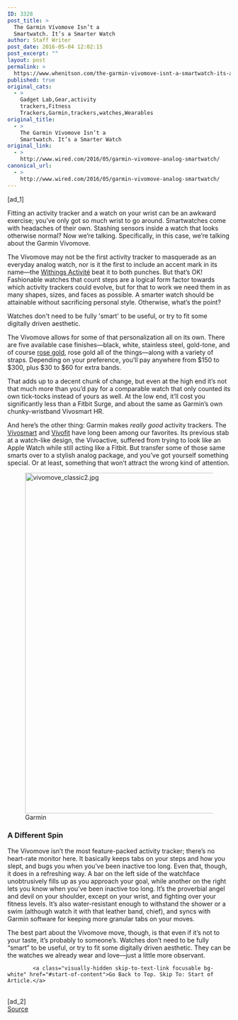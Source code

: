 ```yaml
---
ID: 3328
post_title: >
  The Garmin Vívomove Isn’t a
  Smartwatch. It’s a Smarter Watch
author: Staff Writer
post_date: 2016-05-04 12:02:15
post_excerpt: ""
layout: post
permalink: >
  https://www.whenitson.com/the-garmin-vivomove-isnt-a-smartwatch-its-a-smarter-watch/
published: true
original_cats:
  - >
    Gadget Lab,Gear,activity
    trackers,Fitness
    Trackers,Garmin,trackers,watches,Wearables
original_title:
  - >
    The Garmin Vívomove Isn’t a
    Smartwatch. It’s a Smarter Watch
original_link:
  - >
    http://www.wired.com/2016/05/garmin-vivomove-analog-smartwatch/
canonical_url:
  - >
    http://www.wired.com/2016/05/garmin-vivomove-analog-smartwatch/
---
```

 [ad_1]
<br><div id=""><p>Fitting an activity tracker and a watch on your wrist can be an awkward exercise; you’ve only got so much wrist to go around. Smartwatches come with headaches of their own. Stashing sensors inside a watch that looks otherwise normal? Now we’re talking. Specifically, in this case, we’re talking about the Garmin Vívomove.</p>
<p>The Vívomove may not be the first activity tracker to masquerade as an everyday analog watch, nor is it the first to include an accent mark in its name—the <a href="http://www.withings.com/us/en/products/activite">Withings Activité</a> beat it to both punches. But that’s OK! Fashionable watches that count steps are a logical form factor towards which activity trackers could evolve, but for that to work we need them in as many shapes, sizes, and faces as possible. A smarter watch should be attainable without sacrificing personal style. Otherwise, what’s the point?</p>
<p data-js="fader" class="pullquote carve fader">
	Watches don't need to be fully 'smart' to be useful, or try to fit some digitally driven aesthetic.	<span class="attribution"/>
</p>
The Vívomove allows for some of that personalization all on its own. There are five available case finishes—black, white, stainless steel, gold-tone, and of course <a href="http://www.wired.com/2016/04/everybody-mom-obsessed-rose-gold/" target="_blank">rose gold</a>, rose gold all of the things—along with a variety of straps. Depending on your preference, you’ll pay anywhere from $150 to $300, plus $30 to $60 for extra bands. 
<p>That adds up to a decent chunk of change, but even at the high end it’s not that much more than you’d pay for a comparable watch that only counted its own tick-tocks instead of yours as well. At the low end, it’ll cost you significantly less than a Fitbit Surge, and about the same as Garmin’s own chunky-wristband Vívosmart HR.</p>
<p>And here’s the other thing: Garmin makes <em>really good</em> activity trackers. The <a href="http://www.wired.com/2014/10/garmin-vivosmart/" target="_blank">Vívosmart</a> and <a href="http://www.wired.com/2014/03/garmin-vivofit/" target="_blank">Vívofit</a> have long been among our favorites. Its previous stab at a watch-like design, the Vívoactive, suffered from trying to look like an Apple Watch while still acting like a Fitbit. But transfer some of those same smarts over to a stylish analog package, and you’ve got yourself something special. Or at least, something that won’t attract the wrong kind of attention.</p>
<figure attachment_2011430="" class="wp-caption landscape alignnone  relative" data-js="fader"><a href="http://www.whenitson.com/wp-content/uploads/2016/05/The-Garmin-Vvomove-Isnt-a-Smartwatch-Its-a-Smarter-Watch.jpg"><img src="http://www.whenitson.com/wp-content/uploads/2016/05/The-Garmin-Vvomove-Isnt-a-Smartwatch-Its-a-Smarter-Watch.jpg" alt="vivomove_classic2.jpg" width="1024" height="768" class="size-large wp-image-2011430"/></a><figcaption class="wp-caption-text link-underline"><span class="credit link-underline-sm"><span aria-hidden="true" class="ui ui ui-photo inline-block ui-credit relative opacity-6 marg-r-sm marg-l-sm no-caption"/>Garmin</span></figcaption></figure><h3>A Different Spin</h3>
<p>The Vívomove isn’t the most feature-packed activity tracker; there’s no heart-rate monitor here. It basically keeps tabs on your steps and how you slept, and bugs you when you’ve been inactive too long. Even that, though, it does in a refreshing way. A bar on the left side of the watchface unobtrusively fills up as you approach your goal, while another on the right lets you know when you’ve been inactive too long. It’s the proverbial angel and devil on your shoulder, except on your wrist, and fighting over your fitness levels. It’s also water-resistant enough to withstand the shower or a swim (although watch it with that leather band, chief), and syncs with Garmin software for keeping more granular tabs on your moves.</p>
<p>The best part about the Vívomove move, though, is that even if it’s not to your taste, it’s probably to someone’s. Watches don’t need to be fully “smart” to be useful, or try to fit some digitally driven aesthetic. They can be the watches we already wear and love—just a little more observant. </p>

			<a class="visually-hidden skip-to-text-link focusable bg-white" href="#start-of-content">Go Back to Top. Skip To: Start of Article.</a>

			
</div>
<br>[ad_2]
<br><a href="http://www.wired.com/2016/05/garmin-vivomove-analog-smartwatch/">Source </a>